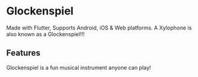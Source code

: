 # Glockenspiel
Made with Flutter, Supports Android, iOS & Web platforms.
A Xylophone is also known as a Glockenspiel!!!

## Features
Glockenspiel is a fun musical instrument anyone can play!
